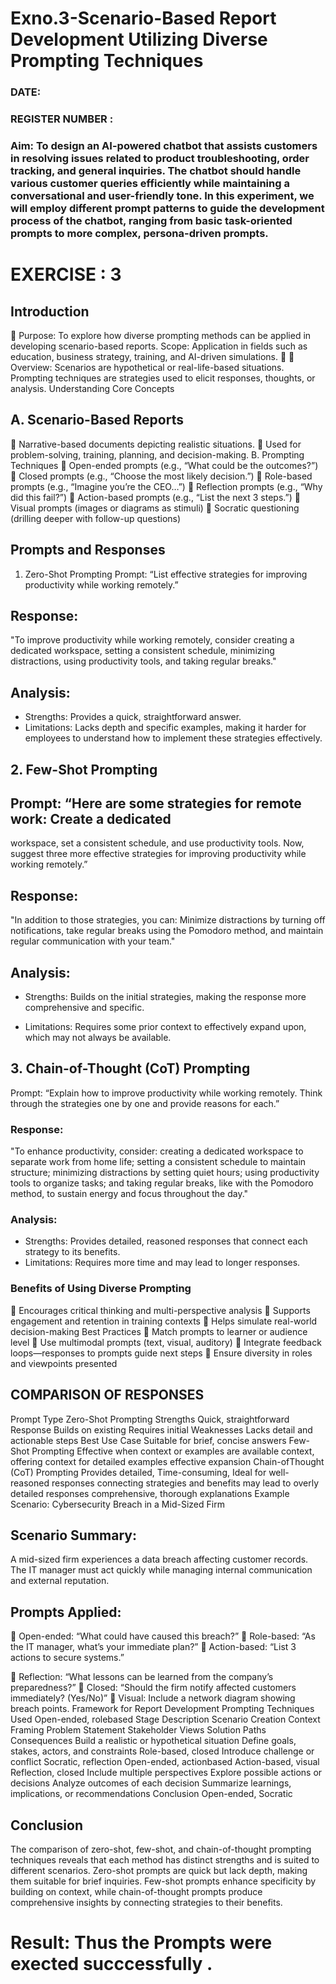 # Exno.3-Scenario-Based Report Development Utilizing Diverse Prompting Techniques
### DATE:                                                                            
### REGISTER NUMBER : 
### Aim: To design an AI-powered chatbot that assists customers in resolving issues related to product troubleshooting, order tracking, and general inquiries. The chatbot should handle various customer queries efficiently while maintaining a conversational and user-friendly tone. In this experiment, we will employ different prompt patterns to guide the development process of the chatbot, ranging from basic task-oriented prompts to more complex, persona-driven prompts.

# EXERCISE : 3
## Introduction
 Purpose: To explore how diverse prompting methods can be applied in
developing scenario-based reports.
Scope: Application in fields such as education, business strategy,
training, and AI-driven simulations.

 Overview: Scenarios are hypothetical or real-life-based situations.
Prompting techniques are strategies used to elicit responses, thoughts, or
analysis.
Understanding Core Concepts
## A. Scenario-Based Reports
 Narrative-based documents depicting realistic situations.
 Used for problem-solving, training, planning, and decision-making.
B. Prompting Techniques
 Open-ended prompts (e.g., “What could be the outcomes?”)
 Closed prompts (e.g., “Choose the most likely decision.”)
 Role-based prompts (e.g., “Imagine you’re the CEO…”)
 Reflection prompts (e.g., “Why did this fail?”)
 Action-based prompts (e.g., “List the next 3 steps.”)
 Visual prompts (images or diagrams as stimuli)
 Socratic questioning (drilling deeper with follow-up questions)

## Prompts and Responses
1. Zero-Shot Prompting
Prompt: “List effective strategies for improving productivity while working
remotely.”
## Response:
"To improve productivity while working remotely, consider creating a dedicated
workspace, setting a consistent schedule, minimizing distractions, using
productivity tools, and taking regular breaks."
## Analysis:
- Strengths: Provides a quick, straightforward answer.
- Limitations: Lacks depth and specific examples, making it harder for
employees to understand how to implement these strategies effectively.
## 2. Few-Shot Prompting
## Prompt: “Here are some strategies for remote work: Create a dedicated
workspace, set a consistent schedule, and use productivity tools.
Now, suggest three more effective strategies for improving productivity while
working remotely.”
## Response:
"In addition to those strategies, you can: Minimize distractions by turning off
notifications, take regular breaks using the Pomodoro method, and maintain
regular communication with your team."
## Analysis:
- Strengths: Builds on the initial strategies, making the response more
comprehensive and specific.

- Limitations: Requires some prior context to effectively expand upon, which
may not always be available.
## 3. Chain-of-Thought (CoT) Prompting
Prompt: “Explain how to improve productivity while working remotely. Think
through the strategies one by one and provide reasons for each.”
### Response:
"To enhance productivity, consider: creating a dedicated workspace to separate
work from home life; setting a consistent schedule to maintain structure;
minimizing distractions by setting quiet hours; using productivity tools to
organize tasks; and taking regular breaks, like with the Pomodoro method, to
sustain energy and focus throughout the day."
### Analysis:
- Strengths: Provides detailed, reasoned responses that connect each strategy to
its benefits.
- Limitations: Requires more time and may lead to longer responses.
### Benefits of Using Diverse Prompting
 Encourages critical thinking and multi-perspective analysis
 Supports engagement and retention in training contexts
 Helps simulate real-world decision-making
Best Practices
 Match prompts to learner or audience level
 Use multimodal prompts (text, visual, auditory)
 Integrate feedback loops—responses to prompts guide next steps
 Ensure diversity in roles and viewpoints presented

## COMPARISON OF RESPONSES
Prompt Type
Zero-Shot
Prompting
Strengths
Quick,
straightforward
Response
Builds on existing Requires initial
Weaknesses
Lacks detail and
actionable steps
Best Use Case
Suitable for brief,
concise answers
Few-Shot
Prompting
Effective when
context
or examples are
available
context, offering context for
detailed examples effective
expansion
Chain-ofThought
(CoT) Prompting
Provides detailed, Time-consuming, Ideal for
well-reasoned
responses
connecting
strategies
and benefits
may
lead to overly
detailed
responses
comprehensive,
thorough
explanations
Example Scenario: Cybersecurity Breach in a Mid-Sized Firm
## Scenario Summary:
A mid-sized firm experiences a data breach affecting customer records. The IT
manager must act quickly while managing internal communication and external
reputation.
## Prompts Applied:
 Open-ended: “What could have caused this breach?”
 Role-based: “As the IT manager, what’s your immediate plan?”
 Action-based: “List 3 actions to secure systems.”

 Reflection: “What lessons can be learned from the company’s
preparedness?”
 Closed: “Should the firm notify affected customers immediately?
(Yes/No)”
 Visual: Include a network diagram showing breach points.
Framework for Report Development
Prompting
Techniques Used
Open-ended, rolebased
Stage Description
Scenario
Creation
Context
Framing
Problem
Statement
Stakeholder
Views
Solution Paths
Consequences
Build a realistic or hypothetical
situation
Define goals, stakes, actors, and
constraints Role-based, closed
Introduce challenge or conflict Socratic, reflection
Open-ended, actionbased
Action-based, visual
Reflection, closed
Include multiple perspectives
Explore possible actions or decisions
Analyze outcomes of each decision
Summarize learnings, implications, or
recommendations
Conclusion Open-ended, Socratic

## Conclusion
The comparison of zero-shot, few-shot, and chain-of-thought prompting
techniques reveals that each method has distinct strengths and is suited to
different scenarios. Zero-shot prompts are quick but lack depth, making them
suitable for brief inquiries. Few-shot prompts enhance specificity by building on
context, while chain-of-thought prompts produce comprehensive insights by
connecting strategies to their benefits.


# Result: Thus the Prompts were exected succcessfully .

